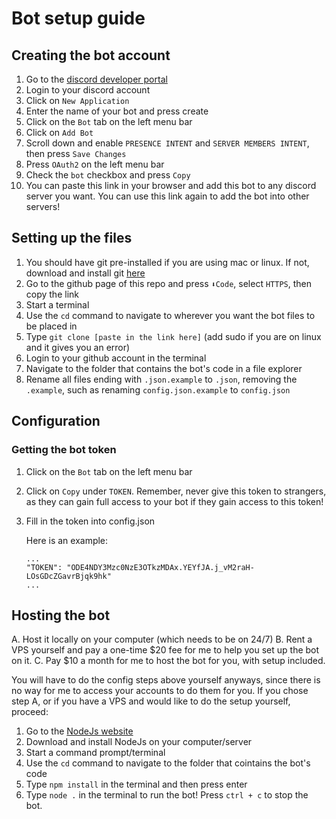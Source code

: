# Bot setup guide
## Creating the bot account

1. Go to the [discord developer portal](https://discord.com/developers/applications)
2. Login to your discord account
3. Click on `New Application`
4. Enter the name of your bot and press create
5. Click on the `Bot` tab on the left menu bar
6. Click on `Add Bot`
7. Scroll down and enable `PRESENCE INTENT` and `SERVER MEMBERS INTENT`, then press `Save Changes`
8. Press `OAuth2` on the left menu bar
9. Check the `bot` checkbox and press `Copy`
10. You can paste this link in your browser and add this bot to any discord server you want. You can use this link again to add the bot into other servers!

## Setting up the files

1. You should have git pre-installed if you are using mac or linux. If not, download and install git [here](https://git-scm.com/downloads)
2. Go to the github page of this repo and press `⬇Code`, select `HTTPS`, then copy the link
3. Start a terminal
4. Use the `cd` command to navigate to wherever you want the bot files to be placed in
5. Type `git clone [paste in the link here]` (add sudo if you are on linux and it gives you an error)
6. Login to your github account in the terminal
7. Navigate to the folder that contains the bot's code in a file explorer
8. Rename all files ending with `.json.example` to `.json`, removing the `.example`, such as renaming `config.json.example` to `config.json`

## Configuration

### Getting the bot token

1. Click on the `Bot` tab on the left menu bar
2. Click on `Copy` under `TOKEN`. Remember, never give this token to strangers, as they can gain full access to your bot if they gain access to this token!
3. Fill in the token into config.json

   Here is an example:
   ```
   ...
   "TOKEN": "ODE4NDY3Mzc0NzE3OTkzMDAx.YEYfJA.j_vM2raH-LOsGDcZGavrBjqk9hk"
   ...
   ```

<!---
### Getting the client ID and secret

1. Click on the `General Information` tab on the left menu bar
2. Copy the `CLIENT ID`
3. Fill in the ID into config.json

   Here is an example:
   ```
   ...
   "ID": "761048219479421520"
   ...
   ```
4. Copy the `CLIENT SECRET`
5. Fill in the secret into config.json

   Here is an example:
   ```
   ...
   "SECRET": "c9sPUBgO1cj4y3v-wK9rNKb5jOVgkiIe"
   ...
   ```
-->

<!---
### Setting up ngrok for request handling
1. Go [here](https://ngrok.com/download) to download ngrok
2. Unzip the zip file that you just downloaded
3. Get your authentication token [here](https://dashboard.ngrok.com/get-started/your-authtoken)
4. Run `./ngrok authtoken [TOKEN]` at the location that you unqipped the file to. Replace `[TOKEN]` with your authentication token
5. Run `./ngrok http [PORT]`. Replace `[PORT]` with the port that you want to use (if you don't know which port to use, use 3000)
6. Copy the link that is displaying in the window. It should look something like `http://3af3b4364d80.ngrok.io` (not the https one)
7. Paste it into the config.json, after the `"REDIRECT"` attribute
8. Also enter the port you used after the `"PORT"` attribute
-->

<!---
### How to set up google APIs
1. Go to [google developers console](https://console.developers.google.com/)
2. Create a new project
3. Press `+ENABLE APIA AND SERVICES`
4. Search for the API(s) that you want to enable and enable them
5. Go to back to the project page
6. Click on `Credentials` on the left menu bar
7. Click `+CREATE CREDENTIALS`
8. Select `Service account`
9. Fill in the details (does not matter) and press `CREATE`
10. Chose the role by hovering over the drop down > Basic > Owner
11. Press `Continue`
12. Press `Done`
13. Now click into the new service account that you created in the Credentials page
14. Click on `Keys`, then `Add Key`, then `Create New Key`
15. Chose `JSON`, and click `Create`
16. Rename the JSON file that you just downloaded to `client-secret.json` and place it inside your bot's foler

### How to get the service account's adress
1. Open the JSON file that you just downloaded
2. The email is in line 6, like this: `"client_email": "<email>"`

### Additional steps for some APIs
#### Google Sheets
1. Go to your google sheet document in your browser
2. The URL should look something like this: `https://docs.google.com/spreadsheets/d/<DOC-ID>`
3. Copy the ID in the URL and paste it in the `config.json`
4. Return to your google sheet document
5. Press `Share`
6. Share the document to the service account's adress and give it editor perms

#### Google Vision 
1. Enable billing for your project [here](https://cloud.google.com/billing/docs/how-to/modify-project?visit_id=637510599696575187-2745866112&rd=1#enable-billing).
-->

## Hosting the bot

A. Host it locally on your computer (which needs to be on 24/7)
B. Rent a VPS yourself and pay a one-time $20 fee for me to help you set up the bot on it.
C. Pay $10 a month for me to host the bot for you, with setup included.

You will have to do the config steps above yourself anyways, since there is no way for me to access your accounts to do them for you. If you chose step A, or if you have a VPS and would like to do the setup yourself, proceed:

1. Go to the [NodeJs website](https://nodejs.org/en)
2. Download and install NodeJs on your computer/server
3. Start a command prompt/terminal
4. Use the `cd` command to navigate to the folder that cointains the bot's code
5. Type `npm install` in the terminal and then press enter
6. Type `node .` in the terminal to run the bot! Press `ctrl + c` to stop the bot.
